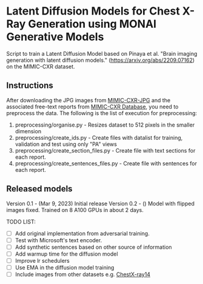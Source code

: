# Latent Diffusion Models for Chest X-Ray Generation using MONAI Generative Models

Script to train a Latent Diffusion Model based on Pinaya et al. "Brain imaging generation with latent diffusion models."
(https://arxiv.org/abs/2209.07162) on the MIMIC-CXR dataset.


## Instructions

After downloading the JPG images from [MIMIC-CXR-JPG](https://physionet.org/content/mimic-cxr-jpg/2.0.0/) and the
associated free-text reports from [MIMIC-CXR Database](https://physionet.org/content/mimic-cxr/2.0.0/), you need to
preprocess the data. The following is the list of execution for preprocessing:
1) preprocessing/organise.py - Resizes dataset to 512 pixels in the smaller dimension
2) preprocessing/create_ids.py - Create files with datalist for training, validation and test using only "PA" views
3) preprocessing/create_section_files.py - Create file with text sections for each report.
4) preprocessing/create_sentences_files.py - Create file with sentences for each report.


## Released models
Version 0.1 - (Mar 9, 2023) Initial release
Version 0.2 - () Model with flipped images fixed. Trained on 8 A100 GPUs in about 2 days.

TODO LIST:
- [ ] Add original implementation from adversarial training.
- [ ] Test with Microsoft's text encoder.
- [ ] Add synthetic sentences based on other source of information
- [ ] Add warmup time for the diffusion model
- [ ] Improve lr schedulers
- [ ] Use EMA in the diffusion model training
- [ ] Include images from other datasets e.g. [ChestX-ray14](https://nihcc.app.box.com/v/ChestXray-NIHCC/folder/36938765345)
